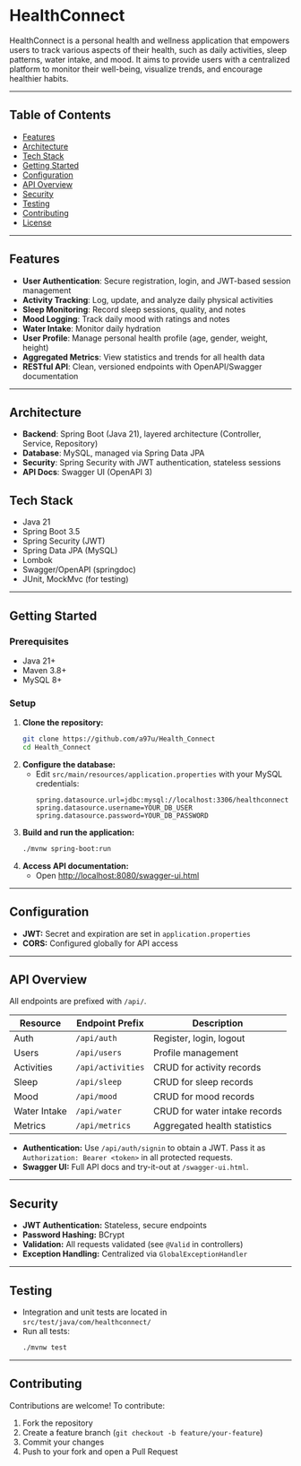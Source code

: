 # HealthConnect

HealthConnect is a personal health and wellness application that empowers
users to track various aspects of their health, such as daily activities, sleep patterns, water
intake, and mood. It aims to provide users with a centralized platform to monitor their
well-being, visualize trends, and encourage healthier habits.

---

## Table of Contents
- [Features](#features)
- [Architecture](#architecture)
- [Tech Stack](#tech-stack)
- [Getting Started](#getting-started)
- [Configuration](#configuration)
- [API Overview](#api-overview)
- [Security](#security)
- [Testing](#testing)
- [Contributing](#contributing)
- [License](#license)

---

## Features
- **User Authentication**: Secure registration, login, and JWT-based session management
- **Activity Tracking**: Log, update, and analyze daily physical activities
- **Sleep Monitoring**: Record sleep sessions, quality, and notes
- **Mood Logging**: Track daily mood with ratings and notes
- **Water Intake**: Monitor daily hydration
- **User Profile**: Manage personal health profile (age, gender, weight, height)
- **Aggregated Metrics**: View statistics and trends for all health data
- **RESTful API**: Clean, versioned endpoints with OpenAPI/Swagger documentation

---

## Architecture
- **Backend**: Spring Boot (Java 21), layered architecture (Controller, Service, Repository)
- **Database**: MySQL, managed via Spring Data JPA
- **Security**: Spring Security with JWT authentication, stateless sessions
- **API Docs**: Swagger UI (OpenAPI 3)

## Tech Stack
- Java 21
- Spring Boot 3.5
- Spring Security (JWT)
- Spring Data JPA (MySQL)
- Lombok
- Swagger/OpenAPI (springdoc)
- JUnit, MockMvc (for testing)

---

## Getting Started

### Prerequisites
- Java 21+
- Maven 3.8+
- MySQL 8+

### Setup
1. **Clone the repository:**
   ```bash
   git clone https://github.com/a97u/Health_Connect
   cd Health_Connect
   ```
2. **Configure the database:**
   - Edit `src/main/resources/application.properties` with your MySQL credentials:
     ```properties
     spring.datasource.url=jdbc:mysql://localhost:3306/healthconnect
     spring.datasource.username=YOUR_DB_USER
     spring.datasource.password=YOUR_DB_PASSWORD
     ```
3. **Build and run the application:**
   ```bash
   ./mvnw spring-boot:run
   ```
4. **Access API documentation:**
   - Open [http://localhost:8080/swagger-ui.html](http://localhost:8080/swagger-ui.html)

---

## Configuration
- **JWT:** Secret and expiration are set in `application.properties`
- **CORS:** Configured globally for API access

---

## API Overview

All endpoints are prefixed with `/api/`.

| Resource      | Endpoint Prefix      | Description                        |
|---------------|---------------------|------------------------------------|
| Auth          | `/api/auth`         | Register, login, logout            |
| Users         | `/api/users`        | Profile management                 |
| Activities    | `/api/activities`   | CRUD for activity records          |
| Sleep         | `/api/sleep`        | CRUD for sleep records             |
| Mood          | `/api/mood`         | CRUD for mood records              |
| Water Intake  | `/api/water`        | CRUD for water intake records      |
| Metrics       | `/api/metrics`      | Aggregated health statistics       |

- **Authentication:** Use `/api/auth/signin` to obtain a JWT. Pass it as `Authorization: Bearer <token>` in all protected requests.
- **Swagger UI:** Full API docs and try-it-out at `/swagger-ui.html`.

---

## Security
- **JWT Authentication:** Stateless, secure endpoints
- **Password Hashing:** BCrypt
- **Validation:** All requests validated (see `@Valid` in controllers)
- **Exception Handling:** Centralized via `GlobalExceptionHandler`

---

## Testing
- Integration and unit tests are located in `src/test/java/com/healthconnect/`
- Run all tests:
  ```bash
  ./mvnw test
  ```

---

## Contributing
Contributions are welcome! To contribute:
1. Fork the repository
2. Create a feature branch (`git checkout -b feature/your-feature`)
3. Commit your changes
4. Push to your fork and open a Pull Request
